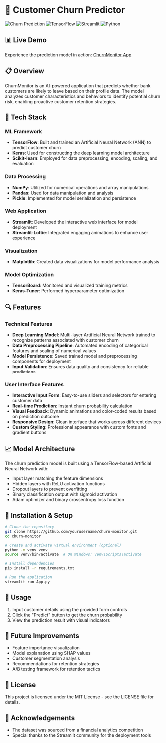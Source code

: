 # 🏦 Customer Churn Predictor

![Churn Prediction](https://img.shields.io/badge/AI-Customer%20Churn-purple)
![TensorFlow](https://img.shields.io/badge/TensorFlow-%23FF6F00.svg?style=flat&logo=TensorFlow&logoColor=white)
![Streamlit](https://img.shields.io/badge/Streamlit-FF4B4B?style=flat&logo=Streamlit&logoColor=white)
![Python](https://img.shields.io/badge/Python-3776AB?style=flat&logo=python&logoColor=white)

## 📊 Live Demo
Experience the prediction model in action: [ChurnMonitor App](https://churnmonitoring.streamlit.app/)

## 📋 Overview
ChurnMonitor is an AI-powered application that predicts whether bank customers are likely to leave based on their profile data. The model analyzes customer characteristics and behaviors to identify potential churn risk, enabling proactive customer retention strategies.

## 🧠 Tech Stack

### ML Framework
- **TensorFlow**: Built and trained an Artificial Neural Network (ANN) to predict customer churn
- **Keras**: Used for constructing the deep learning model architecture
- **Scikit-learn**: Employed for data preprocessing, encoding, scaling, and evaluation

### Data Processing
- **NumPy**: Utilized for numerical operations and array manipulations
- **Pandas**: Used for data manipulation and analysis
- **Pickle**: Implemented for model serialization and persistence

### Web Application
- **Streamlit**: Developed the interactive web interface for model deployment
- **Streamlit-Lottie**: Integrated engaging animations to enhance user experience

### Visualization
- **Matplotlib**: Created data visualizations for model performance analysis

### Model Optimization
- **TensorBoard**: Monitored and visualized training metrics
- **Keras-Tuner**: Performed hyperparameter optimization

## 🔍 Features

### Technical Features
- **Deep Learning Model**: Multi-layer Artificial Neural Network trained to recognize patterns associated with customer churn
- **Data Preprocessing Pipeline**: Automated encoding of categorical features and scaling of numerical values
- **Model Persistence**: Saved trained model and preprocessing components for deployment
- **Input Validation**: Ensures data quality and consistency for reliable predictions

### User Interface Features
- **Interactive Input Form**: Easy-to-use sliders and selectors for entering customer data
- **Real-time Prediction**: Instant churn probability calculation
- **Visual Feedback**: Dynamic animations and color-coded results based on prediction outcome
- **Responsive Design**: Clean interface that works across different devices
- **Custom Styling**: Professional appearance with custom fonts and gradient buttons

## 📈 Model Architecture
The churn prediction model is built using a TensorFlow-based Artificial Neural Network with:
- Input layer matching the feature dimensions
- Hidden layers with ReLU activation functions
- Dropout layers to prevent overfitting
- Binary classification output with sigmoid activation
- Adam optimizer and binary crossentropy loss function

## 🚀 Installation & Setup

```bash
# Clone the repository
git clone https://github.com/yourusername/churn-monitor.git
cd churn-monitor

# Create and activate virtual environment (optional)
python -m venv venv
source venv/bin/activate  # On Windows: venv\Scripts\activate

# Install dependencies
pip install -r requirements.txt

# Run the application
streamlit run App.py
```

## 🔧 Usage
1. Input customer details using the provided form controls
2. Click the "Predict" button to get the churn probability
3. View the prediction result with visual indicators

## 🔮 Future Improvements
- Feature importance visualization
- Model explanation using SHAP values
- Customer segmentation analysis
- Recommendations for retention strategies
- A/B testing framework for retention tactics

## 📄 License
This project is licensed under the MIT License - see the LICENSE file for details.

## 🙏 Acknowledgements
- The dataset was sourced from a financial analytics competition
- Special thanks to the Streamlit community for the deployment tools

